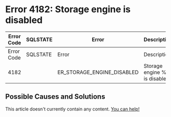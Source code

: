 
# Error 4182: Storage engine is disabled


| Error Code | SQLSTATE | Error | Description |
| --- | --- | --- | --- |
| Error Code | SQLSTATE | Error | Description |
| 4182 |  | ER_STORAGE_ENGINE_DISABLED | Storage engine %s is disabled |




## Possible Causes and Solutions


This article doesn't currently contain any content. [You can help!](/kb/en/writing-and-editing-knowledge-base-articles/)

